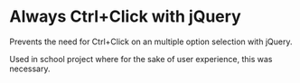 # Always Ctrl+Click with jQuery 
Prevents the need for Ctrl+Click on an multiple option selection with jQuery.

Used in school project where for the sake of user experience, this was necessary.
